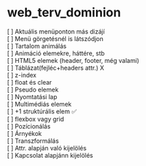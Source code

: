 # web_terv_dominion

[ ] Aktuális menüponton más dizájí<br/>
[ ] Menü görgetésnél is látszódjon<br/>
[ ] Tartalom animálás<br/>
[ ] Animáció elemekre, háttére, stb<br/>
[ ] HTML5 elemek (header, footer, még valami)<br/>
[ ] Táblázat(fejléc+headers attr.)   X<br/>
[ ] z-index<br/>
[ ] float és clear<br/>
[ ] Pseudo elemek<br/>
[ ] Nyomtatási lap<br/>
[ ] Multimédiás elemek<br/>
[ ] +1 struktúrális elem   &#9989;<br/>
[ ] flexbox vagy grid<br/>
[ ] Pozícionálás<br/>
[ ] Árnyékok<br/>
[ ] Transzformálás<br/>
[ ] Attr. alapján való kijelölés<br/>
[ ] Kapcsolat alapjánn kijelölés<br/>